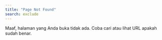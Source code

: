 ```yaml
---
title: "Page Not Found"
search: exclude
---  
```


Maaf, halaman yang Anda buka tidak ada. Coba cari atau lihat URL apakah sudah benar.
